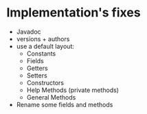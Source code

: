 # Implementation's fixes

- Javadoc
- versions + authors
- use a default layout: 
    - Constants
    - Fields
    - Getters
    - Setters
    - Constructors
    - Help Methods (private methods)
    - General Methods
- Rename some fields and methods